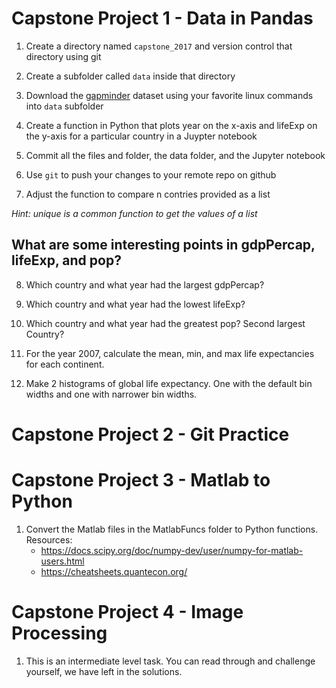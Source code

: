 # Capstone Project 1 - Data in Pandas

1. Create a directory named `capstone_2017` and version control that directory using git

2. Create a subfolder called `data` inside that directory

3. Download the [gapminder](https://raw.githubusercontent.com/upendrak/advance_R/master/data/gapminder.csv) dataset using your favorite linux commands into `data` subfolder

4. Create a function in Python that plots year on the x-axis and lifeExp on the y-axis for a particular country in a Juypter notebook

5. Commit all the files and folder, the data folder, and the Jupyter notebook

6. Use `git` to push your changes to your remote repo on github

7. Adjust the function to compare n contries provided as a list

_Hint: unique is a common function to get the values of a list_

## What are some interesting points in gdpPercap, lifeExp, and pop?

8. Which country and what year had the largest gdpPercap?

9. Which country and what year had the lowest lifeExp?

10. Which country and what year had the greatest pop? Second largest Country?

11. For the year 2007, calculate the mean, min, and max life expectancies for each continent.

12. Make 2 histograms of global life expectancy. One with the default bin widths and one with narrower bin widths.

# Capstone Project 2 - Git Practice


# Capstone Project 3 - Matlab to Python

1. Convert the Matlab files in the MatlabFuncs folder to Python functions.
Resources:
    * https://docs.scipy.org/doc/numpy-dev/user/numpy-for-matlab-users.html
    * https://cheatsheets.quantecon.org/

# Capstone Project 4 - Image Processing

1. This is an intermediate level task. You can read through and challenge yourself, we have left in the solutions.